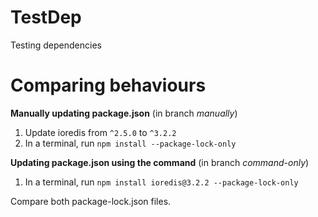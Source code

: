 # TestDep
Testing dependencies

# Comparing behaviours

**Manually updating package.json** 
(in branch _manually_)
1. Update ioredis from `^2.5.0` to `^3.2.2`
2. In a terminal, run `npm install --package-lock-only`

**Updating package.json using the command** 
(in branch _command-only_)
1. In a terminal, run `npm install ioredis@3.2.2 --package-lock-only`


Compare both package-lock.json files.
